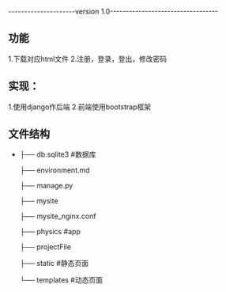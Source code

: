 ---------------------version 1.0----------------------------------
## 功能
1.下载对应html文件
2.注册，登录，登出，修改密码

## 实现：
1.使用django作后端
2.前端使用bootstrap框架

## 文件结构

- ├── db.sqlite3            #数据库

  ├── environment.md  

  ├── manage.py

  ├── mysite

  ├── mysite_nginx.conf

  ├── physics              #app

  ├── projectFile

  ├── static                 #静态页面

  └── templates        #动态页面